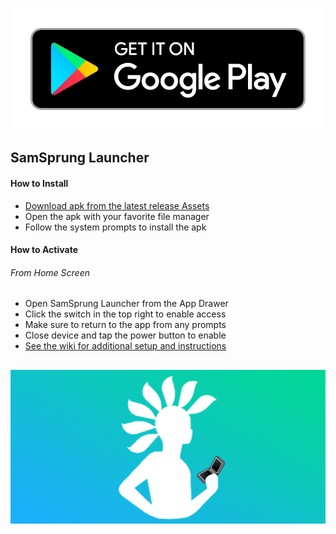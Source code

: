 <p align="center">
  <a href="https://play.google.com/store/apps/details?id=com.eightbit.samsprung"><img src="assets/google-play-badge.png" /></a>
</p>

## SamSprung Launcher

#### How to Install

- [Download apk from the latest release Assets](https://github.com/SamSprung/SamSprung-TooUI/releases)
- Open the apk with your favorite file manager
- Follow the system prompts to install the apk

#### How to Activate

###### From Home Screen
- Open SamSprung Launcher from the App Drawer
- Click the switch in the top right to enable access
- Make sure to return to the app from any prompts
- Close device and tap the power button to enable
- [See the wiki for additional setup and instructions](https://samsprung.github.io/launcher/wiki.html)

##
![SamSprung Logo](assets/feature_graphic.png)
